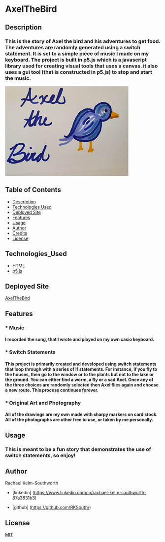 # AxelTheBird

## Description

### This is the story of Axel the bird and his adventures to get food. The adventures are randomly generated using a switch statement. It is set to a simple piece of music I made on my keyboard.  The project is built in p5.js which is a javascript library used for creating visual tools that uses a canvas. it also uses a gui tool (that is constructed in p5.js) to stop and start the music. 



![Axel](Images/AxelTheBird.png)

## Table of Contents
* [Description](#Description)
* [Technologies Used](#Technologies_Used)
* [Deployed Site](#Deployed)
* [Features](#Features)
* [Usage](#Usage)
* [Author](#Author)
* [Credits](#Credits)
* [License](#License)

## Technologies_Used
* HTML
* [p5.js](https://p5js.org/)


## Deployed Site
[AxelTheBird](https://rksouth.github.io/AxelTheBird/)

## Features 

### * Music

#### I recorded the song, that I wrote and played on my own casio keyboard. 

### * Switch Statements

#### This project is primarily created and developed using switch statements that loop through with a series of  if statements.  For instance, if you fly to the houses, then go to the window or to the plants but not to the lake or the ground. You can either find a worm, a fly or a sad Axel. Once any of the three choices are randomly selected then Axel flies again and choose a new route. This process continues forever. 

### * Original Art and Photography
#### All of the drawings are my own made with sharpy markers on card stock. All of the photographs are other free to use, or taken by me personally. 

  
## Usage
### This is meant to be a fun story that demonstrates the use of switch statements, so enjoy! 

## Author 
Rachael Kelm-Southworth

* [linkedin] (https://www.linkedin.com/in/rachael-kelm-southworth-87a3831b3) 

* [github] (https://github.com/RKSouth/)

 <!-- ## Credits

I would like to thank Kerwin, Manuel, Roger, Jerome and all my classmates for helping me understand this subject matter and anyone that contributed to make the base code. -->

## License
[MIT](https://choosealicense.com/licenses/mit/)




